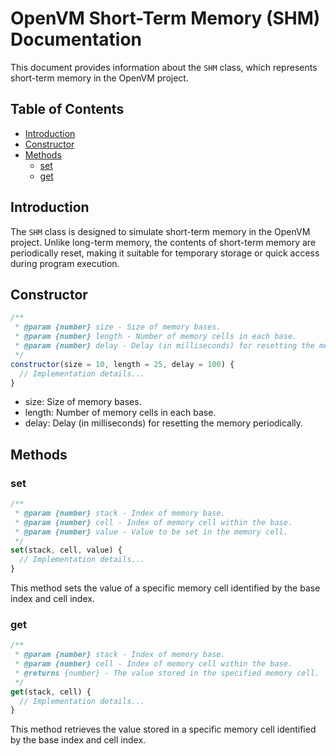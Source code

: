 # OpenVM Short-Term Memory (SHM) Documentation

This document provides information about the `SHM` class, which represents short-term memory
in the OpenVM project.

## Table of Contents

- [Introduction](#introduction)
- [Constructor](#constructor)
- [Methods](#methods)
  - [set](#set)
  - [get](#get)

## Introduction

The `SHM` class is designed to simulate short-term memory in the OpenVM project. Unlike
long-term memory, the contents of short-term memory are periodically reset, making it suitable for
temporary storage or quick access during program execution.

## Constructor

```javascript
/**
 * @param {number} size - Size of memory bases.
 * @param {number} length - Number of memory cells in each base.
 * @param {number} delay - Delay (in milliseconds) for resetting the memory periodically.
 */
constructor(size = 10, length = 25, delay = 100) {
  // Implementation details...
}
```

- size: Size of memory bases.
- length: Number of memory cells in each base.
- delay: Delay (in milliseconds) for resetting the memory periodically.

## Methods

### set

```javascript
/**
 * @param {number} stack - Index of memory base.
 * @param {number} cell - Index of memory cell within the base.
 * @param {number} value - Value to be set in the memory cell.
 */
set(stack, cell, value) {
  // Implementation details...
}

```

This method sets the value of a specific memory cell identified by the base index and cell index.

### get

```javascript
/**
 * @param {number} stack - Index of memory base.
 * @param {number} cell - Index of memory cell within the base.
 * @returns {number} - The value stored in the specified memory cell.
 */
get(stack, cell) {
  // Implementation details...
}
```

This method retrieves the value stored in a specific memory cell identified by the base index and
cell index.
